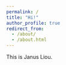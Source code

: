 ```yaml
---
permalink: /
title: "Hi!"
author_profile: true
redirect_from: 
  - /about/
  - /about.html
---
```


This is Janus Liou.
